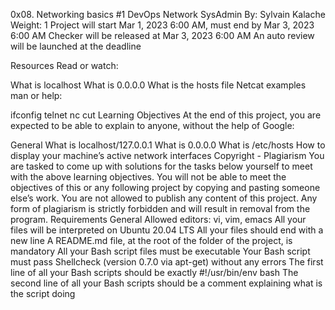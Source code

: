 0x08. Networking basics #1
DevOps
Network
SysAdmin
 By: Sylvain Kalache
 Weight: 1
 Project will start Mar 1, 2023 6:00 AM, must end by Mar 3, 2023 6:00 AM
 Checker will be released at Mar 3, 2023 6:00 AM
 An auto review will be launched at the deadline


Resources
Read or watch:

What is localhost
What is 0.0.0.0
What is the hosts file
Netcat examples
man or help:

ifconfig
telnet
nc
cut
Learning Objectives
At the end of this project, you are expected to be able to explain to anyone, without the help of Google:

General
What is localhost/127.0.0.1
What is 0.0.0.0
What is /etc/hosts
How to display your machine’s active network interfaces
Copyright - Plagiarism
You are tasked to come up with solutions for the tasks below yourself to meet with the above learning objectives.
You will not be able to meet the objectives of this or any following project by copying and pasting someone else’s work.
You are not allowed to publish any content of this project.
Any form of plagiarism is strictly forbidden and will result in removal from the program.
Requirements
General
Allowed editors: vi, vim, emacs
All your files will be interpreted on Ubuntu 20.04 LTS
All your files should end with a new line
A README.md file, at the root of the folder of the project, is mandatory
All your Bash script files must be executable
Your Bash script must pass Shellcheck (version 0.7.0 via apt-get) without any errors
The first line of all your Bash scripts should be exactly #!/usr/bin/env bash
The second line of all your Bash scripts should be a comment explaining what is the script doing
